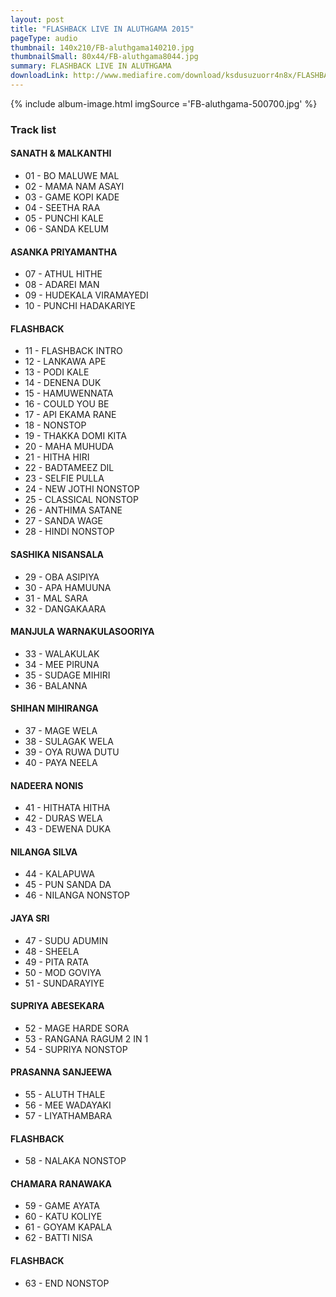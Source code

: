 ```yaml
---
layout: post
title: "FLASHBACK LIVE IN ALUTHGAMA 2015"
pageType: audio
thumbnail: 140x210/FB-aluthgama140210.jpg
thumbnailSmall: 80x44/FB-aluthgama8044.jpg
summary: FLASHBACK LIVE IN ALUTHGAMA
downloadLink: http://www.mediafire.com/download/ksdusuzuorr4n8x/FLASHBACK_LIVE_IN_ALUTHGAMA_2015.rar
---
```




{% include album-image.html imgSource ='FB-aluthgama-500700.jpg' %}

### Track list

####   SANATH & MALKANTHI

- 01 - BO MALUWE MAL  
- 02 - MAMA NAM ASAYI 
- 03 - GAME KOPI KADE  
- 04 - SEETHA RAA 
- 05 - PUNCHI KALE 
- 06 - SANDA KELUM 

####   ASANKA PRIYAMANTHA


- 07 - ATHUL HITHE 
- 08 - ADAREI MAN 
- 09 - HUDEKALA VIRAMAYEDI 
- 10 - PUNCHI HADAKARIYE 

####   FLASHBACK

- 11 - FLASHBACK INTRO 
- 12 - LANKAWA APE 
- 13 - PODI KALE 
- 14 - DENENA DUK 
- 15 - HAMUWENNATA 
- 16 - COULD YOU BE  
- 17 - API EKAMA RANE 
- 18 - NONSTOP 
- 19 - THAKKA DOMI KITA 
- 20 - MAHA MUHUDA 
- 21 - HITHA HIRI 
- 22 - BADTAMEEZ DIL  
- 23 - SELFIE PULLA 
- 24 - NEW JOTHI NONSTOP 
- 25 - CLASSICAL NONSTOP 
- 26 - ANTHIMA SATANE 
- 27 - SANDA WAGE 
- 28 - HINDI NONSTOP 

####   SASHIKA NISANSALA


- 29 - OBA ASIPIYA 
- 30 - APA HAMUUNA 
- 31 - MAL SARA 
- 32 - DANGAKAARA  

####   MANJULA WARNAKULASOORIYA


- 33 - WALAKULAK  
- 34 - MEE PIRUNA  
- 35 - SUDAGE MIHIRI 
- 36 - BALANNA 

####   SHIHAN MIHIRANGA


- 37 - MAGE WELA 
- 38 - SULAGAK WELA 
- 39 - OYA RUWA DUTU  
- 40 - PAYA NEELA 

####   NADEERA NONIS


- 41 - HITHATA HITHA 
- 42 - DURAS WELA 
- 43 - DEWENA DUKA 

####   NILANGA SILVA


- 44 - KALAPUWA 
- 45 - PUN SANDA DA  
- 46 - NILANGA NONSTOP 

####   JAYA SRI


- 47 - SUDU ADUMIN 
- 48 - SHEELA 
- 49 - PITA RATA 
- 50 - MOD GOVIYA  
- 51 - SUNDARAYIYE 

####   SUPRIYA ABESEKARA


- 52 - MAGE HARDE SORA 
- 53 - RANGANA RAGUM 2 IN 1 
- 54 - SUPRIYA NONSTOP  


####   PRASANNA SANJEEWA


- 55 - ALUTH THALE 
- 56 - MEE WADAYAKI  
- 57 - LIYATHAMBARA 

####   FLASHBACK

- 58 - NALAKA NONSTOP  

####   CHAMARA RANAWAKA


- 59 - GAME AYATA 
- 60 - KATU KOLIYE 
- 61 - GOYAM KAPALA 
- 62 - BATTI NISA 

####   FLASHBACK

- 63 - END NONSTOP 


